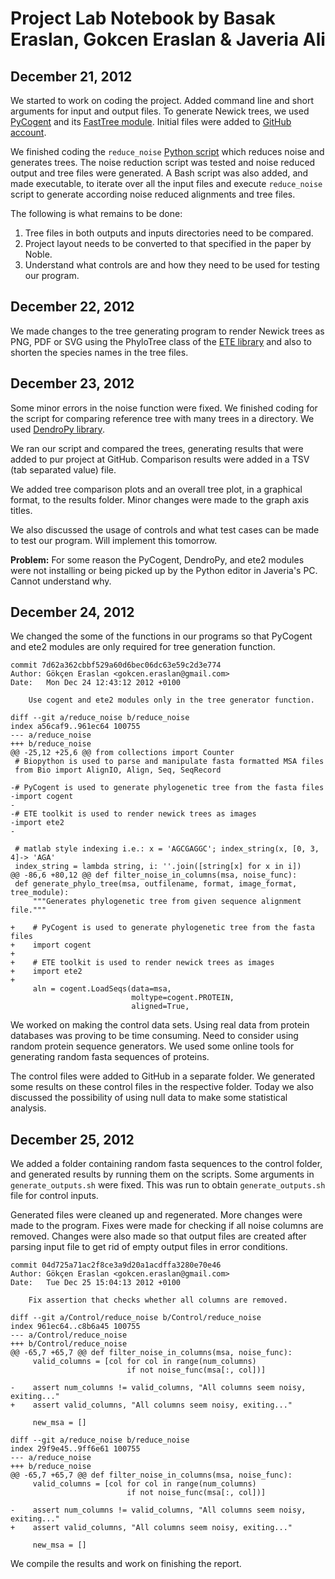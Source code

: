 Project Lab Notebook by Basak Eraslan, Gokcen Eraslan & Javeria Ali
===================================================================

December 21, 2012
-----------------

We started to work on coding the project. Added command line and short arguments for input and output files. To generate Newick trees, we used [PyCogent](http://pycogent.org) and its [FastTree module](http://pycogent.org/examples/phylogeny_app_controllers.html). Initial files were added to [GitHub account](https://github.com/gokceneraslan/msa_noise_reduction).

We finished coding the `reduce_noise` [Python script](https://github.com/gokceneraslan/msa_noise_reduction/blob/master/bin/reduce_noise) which reduces noise and generates trees. The noise reduction script was tested and noise reduced output and tree files were generated. A Bash script was also added, and made executable, to iterate over all the input files and execute `reduce_noise` script to generate according noise reduced alignments and tree files.

The following is what remains to be done:

1. Tree files in both outputs and inputs directories  need to be compared.
2. Project layout needs to be converted to that  specified in the paper by Noble.
3. Understand what controls are and how they need to  be used for testing our program.

December 22, 2012
-----------------

We made changes to the tree generating program to render Newick trees as PNG, PDF or SVG using the PhyloTree class of the [ETE library](http://ete.cgenomics.org/) and also to shorten the species names in the tree files.


December 23, 2012
-----------------

Some minor errors in the noise function were fixed. We finished coding for the script for comparing reference tree with many trees in a directory.  We used [DendroPy library](http://pypi.python.org/pypi/DendroPy).

We ran our script and compared the trees, generating results that were added to pur project at GitHub. Comparison results were added in a TSV (tab separated value) file.

We added tree comparison plots and an overall tree plot, in a graphical format, to the results folder. Minor changes were made to the graph axis titles.

We also discussed the usage of controls and what test cases can be made to test our program. Will implement this tomorrow.

**Problem:** For some reason the PyCogent, DendroPy, and ete2 modules were not installing or being picked up by the Python editor in Javeria's PC. Cannot understand why.

December 24, 2012
-----------------

We changed the some of the functions in our programs so that PyCogent and ete2 modules are only required for tree generation function.

```udiff
commit 7d62a362cbbf529a60d6bec06dc63e59c2d3e774
Author: Gökçen Eraslan <gokcen.eraslan@gmail.com>
Date:   Mon Dec 24 12:43:12 2012 +0100

    Use cogent and ete2 modules only in the tree generator function.

diff --git a/reduce_noise b/reduce_noise
index a56caf9..961ec64 100755
--- a/reduce_noise
+++ b/reduce_noise
@@ -25,12 +25,6 @@ from collections import Counter
 # Biopython is used to parse and manipulate fasta formatted MSA files
 from Bio import AlignIO, Align, Seq, SeqRecord
 
-# PyCogent is used to generate phylogenetic tree from the fasta files
-import cogent
-
-# ETE toolkit is used to render newick trees as images
-import ete2
-
 
 # matlab style indexing i.e.: x = 'AGCGAGGC'; index_string(x, [0, 3, 4]-> 'AGA'
 index_string = lambda string, i: ''.join([string[x] for x in i])
@@ -86,6 +80,12 @@ def filter_noise_in_columns(msa, noise_func):
 def generate_phylo_tree(msa, outfilename, format, image_format, tree_module):
     """Generates phylogenetic tree from given sequence alignment file."""
 
+    # PyCogent is used to generate phylogenetic tree from the fasta files
+    import cogent
+
+    # ETE toolkit is used to render newick trees as images
+    import ete2
+
     aln = cogent.LoadSeqs(data=msa,
                           moltype=cogent.PROTEIN,
                           aligned=True,
```

We  worked on making the control data sets. Using real data from protein databases was proving to be time consuming. Need to consider using random protein sequence generators. We used some online tools for generating random fasta sequences of proteins.

The control files were added to GitHub in a separate folder. We generated some results on these control files in the respective folder. Today we also discussed the possibility of using null data to make some statistical analysis.

December 25, 2012
-----------------

We added a folder containing random fasta sequences to the control folder, and generated results by running them on the scripts. Some arguments in `generate_outputs.sh` were fixed. This was run to obtain `generate_outputs.sh` file for control inputs.

Generated files were cleaned up and regenerated. More changes were made to the program. Fixes were made for checking if all noise columns are removed. Changes were also made so that output files are created after parsing input file to get rid of empty output files in error conditions.

```udiff
commit 04d725a71ac2f8ce3a9d20a1acdffa3280e70e46
Author: Gökçen Eraslan <gokcen.eraslan@gmail.com>
Date:   Tue Dec 25 15:04:13 2012 +0100

    Fix assertion that checks whether all columns are removed.

diff --git a/Control/reduce_noise b/Control/reduce_noise
index 961ec64..c8b6a45 100755
--- a/Control/reduce_noise
+++ b/Control/reduce_noise
@@ -65,7 +65,7 @@ def filter_noise_in_columns(msa, noise_func):
     valid_columns = [col for col in range(num_columns)
                          if not noise_func(msa[:, col])]
 
-    assert num_columns != valid_columns, "All columns seem noisy, exiting..."
+    assert valid_columns, "All columns seem noisy, exiting..."
 
     new_msa = []
 
diff --git a/reduce_noise b/reduce_noise
index 29f9e45..9ff6e61 100755
--- a/reduce_noise
+++ b/reduce_noise
@@ -65,7 +65,7 @@ def filter_noise_in_columns(msa, noise_func):
     valid_columns = [col for col in range(num_columns)
                          if not noise_func(msa[:, col])]
 
-    assert num_columns != valid_columns, "All columns seem noisy, exiting..."
+    assert valid_columns, "All columns seem noisy, exiting..."
 
     new_msa = []
 ```

We compile the results and work on finishing the report.
